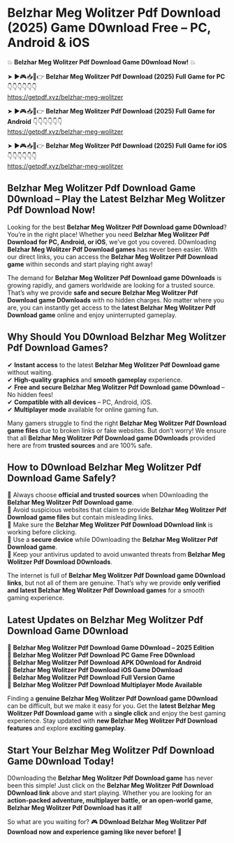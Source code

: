 # Belzhar Meg Wolitzer Pdf Download (2025) Game D0wnload Free – PC, Android & iOS

💥 **Belzhar Meg Wolitzer Pdf Download Game D0wnload Now!** 💥  

➤ ►🎮📥📱👉 **Belzhar Meg Wolitzer Pdf Download (2025) Full Game for PC** 👇👇👇👇👇👇  
https://getpdf.xyz/belzhar-meg-wolitzer  

➤ ►🎮📥📱👉 **Belzhar Meg Wolitzer Pdf Download (2025) Full Game for Android** 👇👇👇👇👇👇  
https://getpdf.xyz/belzhar-meg-wolitzer  

➤ ►🎮📥📱👉 **Belzhar Meg Wolitzer Pdf Download (2025) Full Game for iOS** 👇👇👇👇👇👇  
https://getpdf.xyz/belzhar-meg-wolitzer  

## Belzhar Meg Wolitzer Pdf Download Game D0wnload – Play the Latest Belzhar Meg Wolitzer Pdf Download Now!

Looking for the best **Belzhar Meg Wolitzer Pdf Download game D0wnload**? You’re in the right place! Whether you need **Belzhar Meg Wolitzer Pdf Download for PC, Android, or iOS**, we’ve got you covered. D0wnloading **Belzhar Meg Wolitzer Pdf Download games** has never been easier. With our direct links, you can access the **Belzhar Meg Wolitzer Pdf Download game** within seconds and start playing right away!  

The demand for **Belzhar Meg Wolitzer Pdf Download game D0wnloads** is growing rapidly, and gamers worldwide are looking for a trusted source. That’s why we provide **safe and secure Belzhar Meg Wolitzer Pdf Download game D0wnloads** with no hidden charges. No matter where you are, you can instantly get access to the **latest Belzhar Meg Wolitzer Pdf Download game** online and enjoy uninterrupted gameplay.  

## **Why Should You D0wnload Belzhar Meg Wolitzer Pdf Download Games?**  

✔ **Instant access** to the latest **Belzhar Meg Wolitzer Pdf Download game** without waiting.  
✔ **High-quality graphics** and **smooth gameplay** experience.  
✔ **Free and secure Belzhar Meg Wolitzer Pdf Download game D0wnload** – No hidden fees!  
✔ **Compatible with all devices** – PC, Android, iOS.  
✔ **Multiplayer mode** available for online gaming fun.  

Many gamers struggle to find the right **Belzhar Meg Wolitzer Pdf Download game files** due to broken links or fake websites. But don’t worry! We ensure that all **Belzhar Meg Wolitzer Pdf Download game D0wnloads** provided here are from **trusted sources** and are 100% safe.  

## **How to D0wnload Belzhar Meg Wolitzer Pdf Download Game Safely?**  

📌 Always choose **official and trusted sources** when D0wnloading the **Belzhar Meg Wolitzer Pdf Download game**.  
📌 Avoid suspicious websites that claim to provide **Belzhar Meg Wolitzer Pdf Download game files** but contain misleading links.  
📌 Make sure the **Belzhar Meg Wolitzer Pdf Download D0wnload link** is working before clicking.  
📌 Use a **secure device** while D0wnloading the **Belzhar Meg Wolitzer Pdf Download game**.  
📌 Keep your antivirus updated to avoid unwanted threats from **Belzhar Meg Wolitzer Pdf Download D0wnloads**.  

The internet is full of **Belzhar Meg Wolitzer Pdf Download game D0wnload links**, but not all of them are genuine. That’s why we provide **only verified and latest Belzhar Meg Wolitzer Pdf Download games** for a smooth gaming experience.  

## **Latest Updates on Belzhar Meg Wolitzer Pdf Download Game D0wnload**  

🔹 **Belzhar Meg Wolitzer Pdf Download Game D0wnload – 2025 Edition**  
🔹 **Belzhar Meg Wolitzer Pdf Download PC Game Free D0wnload**  
🔹 **Belzhar Meg Wolitzer Pdf Download APK D0wnload for Android**  
🔹 **Belzhar Meg Wolitzer Pdf Download iOS Game D0wnload**  
🔹 **Belzhar Meg Wolitzer Pdf Download Full Version Game**  
🔹 **Belzhar Meg Wolitzer Pdf Download Multiplayer Mode Available**  

Finding a **genuine Belzhar Meg Wolitzer Pdf Download game D0wnload** can be difficult, but we make it easy for you. Get the **latest Belzhar Meg Wolitzer Pdf Download game** with a **single click** and enjoy the best gaming experience. Stay updated with **new Belzhar Meg Wolitzer Pdf Download features** and explore **exciting gameplay**.  

## **Start Your Belzhar Meg Wolitzer Pdf Download Game D0wnload Today!**  

D0wnloading the **Belzhar Meg Wolitzer Pdf Download game** has never been this simple! Just click on the **Belzhar Meg Wolitzer Pdf Download D0wnload link** above and start playing. Whether you are looking for an **action-packed adventure, multiplayer battle, or an open-world game**, **Belzhar Meg Wolitzer Pdf Download has it all!**  

So what are you waiting for? 🎮 **D0wnload Belzhar Meg Wolitzer Pdf Download now and experience gaming like never before!** 🚀  